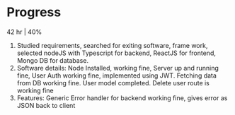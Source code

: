 # Progress
42 hr | 40%
1. Studied requirements, searched for exiting software, frame work, selected nodeJS with Typescript for backend, ReactJS for frontend, Mongo DB for database.
2. Software details:
    Node Installed, working fine,
    Server up and running fine, 
    User Auth working fine, implemented using JWT.
    Fetching data from DB working fine.
    User model completed.
    Delete user route is working fine
3. Features:
    Generic Error handler for backend working fine, gives error as JSON back to client
    